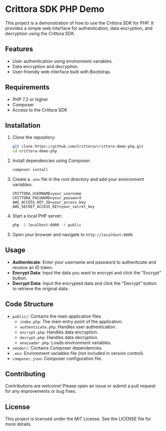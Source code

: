 # Crittora SDK PHP Demo

This project is a demonstration of how to use the Crittora SDK for PHP. It provides a simple web interface for authentication, data encryption, and decryption using the Crittora SDK.

## Features

- User authentication using environment variables.
- Data encryption and decryption.
- User-friendly web interface built with Bootstrap.

## Requirements

- PHP 7.2 or higher
- Composer
- Access to the Crittora SDK

## Installation

1. Clone the repository:

   ```bash
   git clone https://github.com/Crittora/crittora-demo-php.git
   cd crittora-demo-php
   ```

2. Install dependencies using Composer:

   ```bash
   composer install
   ```

3. Create a `.env` file in the root directory and add your environment variables:

   ```plaintext
   CRITTORA_USERNAME=your_username
   CRITTORA_PASSWORD=your_password
   AWS_ACCESS_KEY_ID=your_access_key
   AWS_SECRET_ACCESS_KEY=your_secret_key
   ```

4. Start a local PHP server:

   ```bash
   php -S localhost:8000 -t public
   ```

5. Open your browser and navigate to `http://localhost:8000`.

## Usage

- **Authenticate**: Enter your username and password to authenticate and receive an ID token.
- **Encrypt Data**: Input the data you want to encrypt and click the "Encrypt" button.
- **Decrypt Data**: Input the encrypted data and click the "Decrypt" button to retrieve the original data.

## Code Structure

- `public/`: Contains the main application files.
  - `index.php`: The main entry point of the application.
  - `authenticate.php`: Handles user authentication.
  - `encrypt.php`: Handles data encryption.
  - `decrypt.php`: Handles data decryption.
  - `envLoader.php`: Loads environment variables.
- `vendor/`: Contains Composer dependencies.
- `.env`: Environment variables file (not included in version control).
- `composer.json`: Composer configuration file.

## Contributing

Contributions are welcome! Please open an issue or submit a pull request for any improvements or bug fixes.

## License

This project is licensed under the MIT License. See the LICENSE file for more details.
